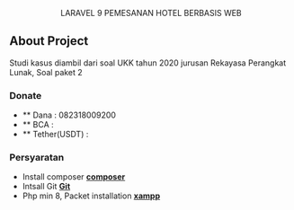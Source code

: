 <p align="center">LARAVEL 9 PEMESANAN HOTEL BERBASIS WEB</p>

## About Project

Studi kasus diambil dari soal UKK tahun 2020 jurusan Rekayasa Perangkat Lunak, Soal paket 2

### Donate
- ** Dana         : 082318009200
- ** BCA          : 
- ** Tether(USDT) :

### Persyaratan

- Install composer **[composer](https://vehikl.com/)**
- Intsall Git **[Git](https://tighten.co)**
- Php min 8, Packet installation **[xampp](https://kirschbaumdevelopment.com)**

